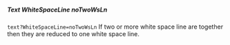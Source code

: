 ##### Text WhiteSpaceLine noTwoWsLn

`text?WhiteSpaceLine=noTwoWsLn` If two or more white space line are together then they are reduced to one white space line.  